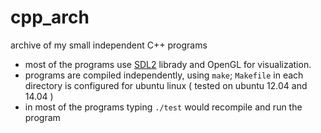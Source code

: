 # cpp_arch
archive of my small independent C++ programs

- most of the programs use [SDL2](https://www.libsdl.org/download-2.0.php) librady and OpenGL for visualization. 
- programs are compiled independently, using `make`; `Makefile` in each directory is configured for ubuntu linux ( tested on ubuntu 12.04 and 14.04 ) 
- in most of the programs typing `./test` would recompile and run the program 
